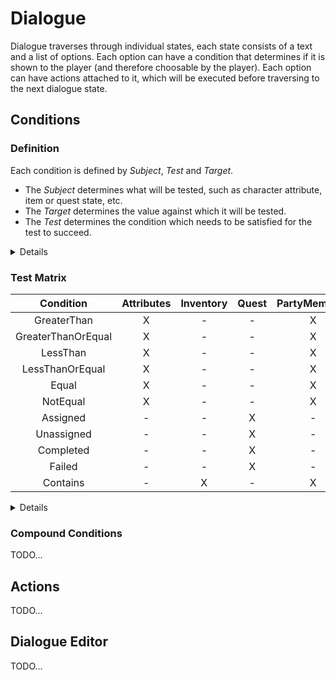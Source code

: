 # Dialogue

Dialogue traverses through individual states, each state consists of a text and a list of options.
Each option can have a condition that determines if it is shown to the player (and therefore choosable by the player).
Each option can have actions attached to it, which will be executed before traversing to the next dialogue state.  

## Conditions

### Definition

Each condition is defined by *Subject*, *Test* and *Target*.  
 - The *Subject* determines what will be tested, such as character attribute, item or quest state, etc.  
 - The *Target* determines the value against which it will be tested.  
 - The *Test* determines the condition which needs to be satisfied for the test to succeed.  

<details><summary>Details</summary>

For example, if (*Subject*, *Target*, *Test*) is (Intelligence, 10, GreaterThan) then the condition is satisfied if the character's INT > 10.  
*Subject* and *Test* are not case sensitive, you can use (INTELLIGENCE, intelligence, or any other combination of upper/lower case letters).
*Test* will often be parsed as a number type and must follow the required formatting. If used as a string, it is case-insensitive as well.  
 
 </details>

### Test Matrix

|Condition|Attributes|Inventory|Quest|PartyMembers|
|:---:|:---:|:---:|:---:|:---:|
|GreaterThan|X|-|-|X|
|GreaterThanOrEqual|X|-|-|X|
|LessThan|X|-|-|X|
|LessThanOrEqual|X|-|-|X|
|Equal|X|-|-|X|
|NotEqual|X|-|-|X|
|Assigned|-|-|X|-|
|Unassigned|-|-|X|-|
|Completed|-|-|X|-|
|Failed|-|-|X|-|
|Contains|-|X|-|X|

<details><summary>Details</summary>
 
  The allowed attributes are "Intelligence".
 
</details>

### Compound Conditions

TODO...

## Actions

TODO...

## Dialogue Editor

TODO...
